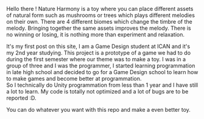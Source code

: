 Hello there !
Nature Harmony is a toy where you can place different assets of natural form such as mushrooms or trees which plays different melodies on their own. 
There are 4 different biomes which change the timbre of the melody. Bringing together the same assets improves the melody. There is no winning or losing, it is nothing more than experiment and relaxation.

It's my first post on this site, I am a Game Design student at ICAN and it's my 2nd year studying. 
This project is a prototype of a game we had to do during the first semester where our theme was to make a toy. 
I was in a group of three and I was the programmer, I started learning programmation in late high school and decided to go for a Game Design school to learn how to make games and become better at programmation.  
So I technically do Unity programmation from less than 1 year and I have still a lot to learn. My code is totally not optimized and a lot of bugs are to be reported :D.

You can do whatever you want with this repo and make a even better toy.
